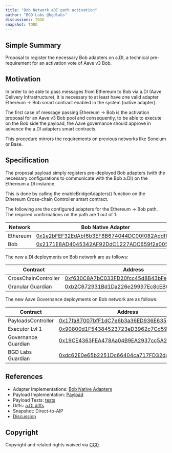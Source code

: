 ```yaml
---
title: "Bob Network aDI path activation"
author: "BGD Labs @bgdlabs"
discussions: TODO
snapshot: TODO
---
```


## Simple Summary

Proposal to register the necessary Bob adapters on a.DI, a technical pre-requirement for an activation vote of Aave v3 Bob.

## Motivation

In order to be able to pass messages from Ethereum to Bob via a.DI (Aave Delivery Infrastructure), it is necessary to at least have one valid adapter Ethereum → Bob smart contract enabled in the system (native adapter).

The first case of message passing Ethereum → Bob is the activation proposal for an Aave v3 Bob pool and consequently, to be able to execute on the Bob side the payload, the Aave governance should approve in advance the a.DI adapters smart contracts.

This procedure mirrors the requirements on previous networks like Soneium or Base.

## Specification

The proposal payload simply registers pre-deployed Bob adapters (with the necessary configurations to communicate with the Bob a.DI) on the Ethereum a.DI instance.

This is done by calling the enableBridgeAdapters() function on the Ethereum Cross-chain Controller smart contract.

The following are the configured adapters for the Ethereum → Bob path. The required confirmations on the path are 1 out of 1.

| Network  | Bob Native Adapter                                                                                                          |
| -------- | --------------------------------------------------------------------------------------------------------------------------- |
| Ethereum | [0x1e2bFEF32EdAbf6b3EF8B674044DC00f082Addff](https://etherscan.io/address/0x1e2bFEF32EdAbf6b3EF8B674044DC00f082Addff)       |
| Bob      | [0x2171E8AD4045342AF92DdC1227ADC659f2a00535](https://explorer.gobob.xyz/address/0x2171E8AD4045342AF92DdC1227ADC659f2a00535) |

The new a.DI deployments on Bob network are as follows:

| Contract             | Address                                                                                                                     |
| -------------------- | --------------------------------------------------------------------------------------------------------------------------- |
| CrossChainController | [0xf630C8A7bC033FD20fcc45d8B43bFe92dE73154F](https://explorer.gobob.xyz/address/0xf630C8A7bC033FD20fcc45d8B43bFe92dE73154F) |
| Granular Guardian    | [0xb2C672931Bd1Da226e29997Ec8cEB60Fb1DA3959](https://explorer.gobob.xyz/address/0xb2C672931Bd1Da226e29997Ec8cEB60Fb1DA3959) |

The new Aave Governance deployments on Bob network are as follows:

| Contract            | Address                                                                                                                     |
| ------------------- | --------------------------------------------------------------------------------------------------------------------------- |
| PayloadsController  | [0x17fa87007bfF1dC7e6b3a36ED936E6355e37237C](https://explorer.gobob.xyz/address/0x17fa87007bfF1dC7e6b3a36ED936E6355e37237C) |
| Executor Lvl 1      | [0x90800d1F54384523723eD3962c7Cd59d7866c83d](https://explorer.gobob.xyz/address/0x90800d1F54384523723eD3962c7Cd59d7866c83d) |
| Governance Guardian | [0x19CE4363FEA478Aa04B9EA2937cc5A2cbcD44be6](https://explorer.gobob.xyz/address/0x19CE4363FEA478Aa04B9EA2937cc5A2cbcD44be6) |
| BGD Labs Guardian   | [0xdc62E0e65b2251Dc66404ca717FD32dcC365Be3A](https://explorer.gobob.xyz/address/0xdc62E0e65b2251Dc66404ca717FD32dcC365Be3A) |

## References

- Adapter Implementations: [Bob Native Adapters](https://github.com/bgd-labs/aave-delivery-infrastructure/blob/efaa21c418c943aa4a4cd79a6eff32d57923c009/src/contracts/adapters/bob/BobAdapter.sol)
- Payload Implementation: [Payload](https://github.com/bgd-labs/adi-deploy/blob/732b94e991243088d38edea3569b24ee871407c7/scripts/payloads/adapters/ethereum/Ethereum_Activate_Bob_Bridge_Adapter_Payload.s.sol)
- Payload Tests: [tests](https://github.com/bgd-labs/adi-deploy/blob/732b94e991243088d38edea3569b24ee871407c7/tests/payloads/ethereum/AddBobPathTest.t.sol)
- Diffs: [a.DI diffs](https://github.com/bgd-labs/adi-deploy/blob/732b94e991243088d38edea3569b24ee871407c7/diffs/adi_add_bob_path_to_adiethereum_before_adi_add_bob_path_to_adiethereum_after.md)
- Snapshot: Direct-to-AIP
- [Discussion](TODO)

## Copyright

Copyright and related rights waived via [CC0](https://creativecommons.org/publicdomain/zero/1.0/).
